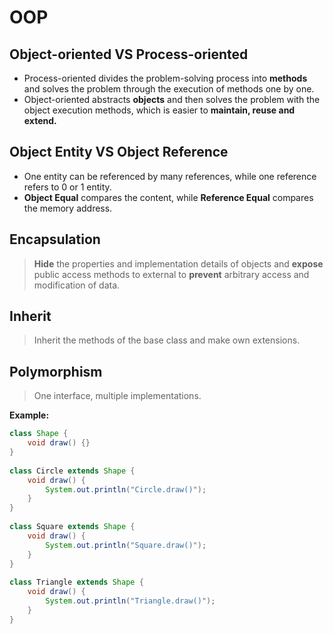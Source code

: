 # OOP

## Object-oriented VS Process-oriented

- Process-oriented divides the problem-solving process into **methods** and solves the problem through the execution of methods one by one.
- Object-oriented abstracts **objects** and then solves the problem with the object execution methods, which is easier to **maintain, reuse and extend.**

## Object Entity VS Object Reference

- One entity can be referenced by many references, while one reference refers to 0 or 1 entity.
- **Object Equal** compares the content, while **Reference Equal** compares the memory address.

## Encapsulation

> **Hide** the properties and implementation details of objects and **expose** public access methods to external to **prevent** arbitrary access and modification of data.
> 

## Inherit

> Inherit the methods of the base class and make own extensions.
> 

## Polymorphism

> One interface, multiple implementations.
> 

**Example:**

```java
class Shape {
    void draw() {}
}
  
class Circle extends Shape {
    void draw() {
        System.out.println("Circle.draw()");
    }
}
  
class Square extends Shape {
    void draw() {
        System.out.println("Square.draw()");
    }
}
  
class Triangle extends Shape {
    void draw() {
        System.out.println("Triangle.draw()");
    }
}
```